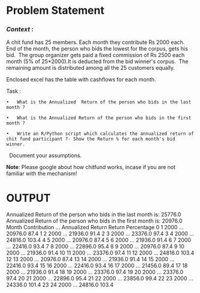 # Problem Statement
### *Context* :

A chit fund has 25 members. Each month they contribute Rs 2000 each. 
End of the month, the person who bids the lowest for the corpus, gets his bid. 
The group organizer gets paid a fixed commission of Rs 2500 each month (5% of 25*2000).It is deducted from the bid winner's corpus.  The remaining amount is distributed among all the 25 customers equally.

Enclosed excel has the table with cashflows for each month.


Task :

	•	What is the Annualized  Return of the person who bids in the last month ? 
	
	•	What is the Annualized Return of the person who bids in the first month ?
	
	•	Write an R/Python script which calculates the annualized return of chit fund participant ?- Show the Return % for each month's bid winner.
 
Document your assumptions.

**Note**: Please google about how chitfund works, incase if you are not familiar with the mechanism! 


# OUTPUT
Annualized  Return of the person who bids in the last month is: 25776.0
Annualized Return of the person who bids in the first month is: 20976.0
    Month  Contribution  ...  Annualized Return  Return Percentage
0       1          2000  ...            20976.0               87.4
1       2          2000  ...            21936.0               91.4
2       3          2000  ...            23376.0               97.4
3       4          2000  ...            24816.0              103.4
4       5          2000  ...            20976.0               87.4
5       6          2000  ...            21936.0               91.4
6       7          2000  ...            22416.0               93.4
7       8          2000  ...            22896.0               95.4
8       9          2000  ...            20976.0               87.4
9      10          2000  ...            21936.0               91.4
10     11          2000  ...            23376.0               97.4
11     12          2000  ...            24816.0              103.4
12     13          2000  ...            20976.0               87.4
13     14          2000  ...            21936.0               91.4
14     15          2000  ...            22416.0               93.4
15     16          2000  ...            22416.0               93.4
16     17          2000  ...            21456.0               89.4
17     18          2000  ...            21936.0               91.4
18     19          2000  ...            23376.0               97.4
19     20          2000  ...            23376.0               97.4
20     21          2000  ...            22896.0               95.4
21     22          2000  ...            23856.0               99.4
22     23          2000  ...            24336.0              101.4
23     24          2000  ...            24816.0              103.4

